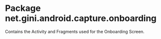 # Package net.gini.android.capture.onboarding

Contains the Activity and Fragments used for the Onboarding Screen.
